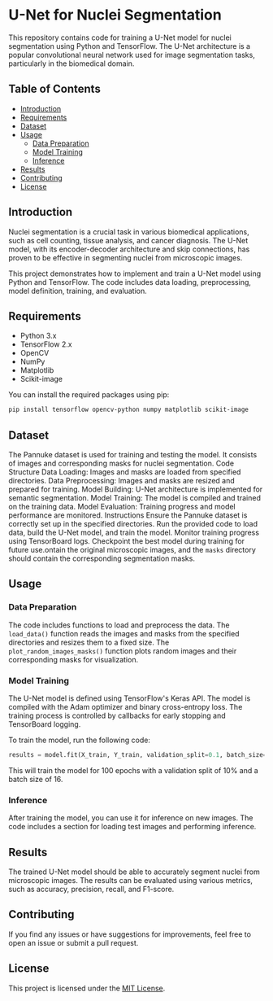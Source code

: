 # U-Net for Nuclei Segmentation

This repository contains code for training a U-Net model for nuclei segmentation using Python and TensorFlow. The U-Net architecture is a popular convolutional neural network used for image segmentation tasks, particularly in the biomedical domain.

## Table of Contents
- [Introduction](#introduction)
- [Requirements](#requirements)
- [Dataset](#dataset)
- [Usage](#usage)
  - [Data Preparation](#data-preparation)
  - [Model Training](#model-training)
  - [Inference](#inference)
- [Results](#results)
- [Contributing](#contributing)
- [License](#license)

## Introduction
Nuclei segmentation is a crucial task in various biomedical applications, such as cell counting, tissue analysis, and cancer diagnosis. The U-Net model, with its encoder-decoder architecture and skip connections, has proven to be effective in segmenting nuclei from microscopic images.

This project demonstrates how to implement and train a U-Net model using Python and TensorFlow. The code includes data loading, preprocessing, model definition, training, and evaluation.

## Requirements
- Python 3.x
- TensorFlow 2.x
- OpenCV
- NumPy
- Matplotlib
- Scikit-image

You can install the required packages using pip:

```bash
pip install tensorflow opencv-python numpy matplotlib scikit-image
```

## Dataset
The Pannuke dataset is used for training and testing the model. It consists of images and corresponding masks for nuclei segmentation.
Code Structure
Data Loading: Images and masks are loaded from specified directories.
Data Preprocessing: Images and masks are resized and prepared for training.
Model Building: U-Net architecture is implemented for semantic segmentation.
Model Training: The model is compiled and trained on the training data.
Model Evaluation: Training progress and model performance are monitored.
Instructions
Ensure the Pannuke dataset is correctly set up in the specified directories.
Run the provided code to load data, build the U-Net model, and train the model.
Monitor training progress using TensorBoard logs.
Checkpoint the best model during training for future use.ontain the original microscopic images, and the `masks` directory should contain the corresponding segmentation masks.

## Usage

### Data Preparation
The code includes functions to load and preprocess the data. The `load_data()` function reads the images and masks from the specified directories and resizes them to a fixed size. The `plot_random_images_masks()` function plots random images and their corresponding masks for visualization.

### Model Training
The U-Net model is defined using TensorFlow's Keras API. The model is compiled with the Adam optimizer and binary cross-entropy loss. The training process is controlled by callbacks for early stopping and TensorBoard logging.

To train the model, run the following code:

```python
results = model.fit(X_train, Y_train, validation_split=0.1, batch_size=16, epochs=100, callbacks=callbacks)
```

This will train the model for 100 epochs with a validation split of 10% and a batch size of 16.

### Inference
After training the model, you can use it for inference on new images. The code includes a section for loading test images and performing inference.

## Results
The trained U-Net model should be able to accurately segment nuclei from microscopic images. The results can be evaluated using various metrics, such as accuracy, precision, recall, and F1-score.

## Contributing
If you find any issues or have suggestions for improvements, feel free to open an issue or submit a pull request.

## License
This project is licensed under the [MIT License](LICENSE).
